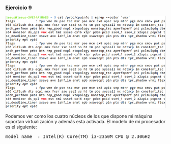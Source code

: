 ### Ejercicio 9

![imagen](https://github.com/jmanday/Imagenes/blob/master/virtualizacion2.png?raw=true)

Podemos ver como los cuatro núcleos de los que dispone mi máquina soportan virtualización y además esta activada. El modelo de mi procesador es el siguiente:
<pre>
model name	: Intel(R) Core(TM) i3-2350M CPU @ 2.30GHz
</pre>